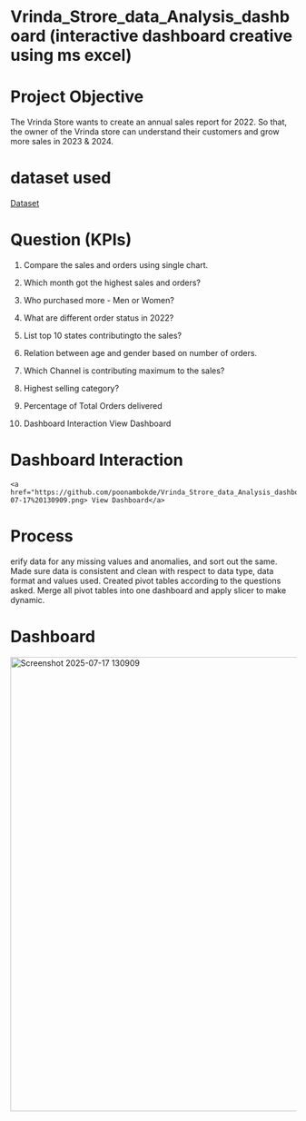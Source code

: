 # Vrinda_Strore_data_Analysis_dashboard (interactive dashboard creative using ms excel)  
 # Project Objective
The Vrinda Store wants to create an annual sales report for 2022. So that, the owner of the Vrinda store can understand their customers and grow more sales in 2023 & 2024.

# dataset used
<a href="https://github.com/poonambokde/Vrinda_Strore_data_Analysis_dashboard/blob/main/Vrinda%20Store%20Data%20Analysis.xlsx">Dataset</a>

# Question (KPIs)

1) Compare the sales and orders using single chart.

2) Which month got the highest sales and orders?

3) Who purchased more - Men or Women?

4) What are different order status in 2022?

5) List top 10 states contributingto the sales?

6) Relation between age and gender based on number of orders.

7) Which Channel is contributing maximum to the sales?

8) Highest selling category?

9) Percentage of Total Orders delivered

10) Dashboard Interaction View Dashboard

 # Dashboard Interaction
    <a href="https://github.com/poonambokde/Vrinda_Strore_data_Analysis_dashboard/blob/main/Screenshot%202025-07-17%20130909.png> View Dashboard</a>
# Process
erify data for any missing values and anomalies, and sort out the same.
Made sure data is consistent and clean with respect to data type, data format and values used.
Created pivot tables according to the questions asked.
Merge all pivot tables into one dashboard and apply slicer to make dynamic.

# Dashboard

<img width="1858" height="800" alt="Screenshot 2025-07-17 130909" src="https://github.com/user-attachments/assets/4cd1536d-7827-4d98-b753-a08270249c70" />

